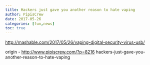 ```yaml
---
title: Hackers just gave you another reason to hate vaping
author: PipisCrew
date: 2017-05-26
categories: [fun,news]
toc: true
---
```


http://mashable.com/2017/05/26/vaping-digital-security-virus-usb/

origin - http://www.pipiscrew.com/?p=8216 hackers-just-gave-you-another-reason-to-hate-vaping